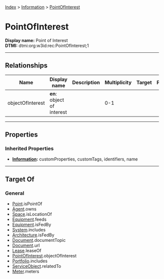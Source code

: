 [Index](../index.md) > [Information](Information.md) > [PointOfInterest](#)
# PointOfInterest

**Display name:** Point of Interest<br />
**DTMI:** dtmi:org:w3id:rec:PointOfInterest;1

---

## Relationships

|Name|Display name|Description|Multiplicity|Target|Properties|Writable|
|-|-|-|-|-|-|-|
|objectOfInterest|**en**: object of interest||0-1|||True|

---

## Properties

### Inherited Properties
* **[Information](Information.md):** customProperties, customTags, identifiers, name

---

## Target Of
### General
* [Point](../Point/Point.md).isPointOf
* [Agent](../Agent/Agent.md).owns
* [Space](../Space/Space.md).isLocationOf
* [Equipment](../Asset/Equipment/Equipment.md).feeds
* [Equipment](../Asset/Equipment/Equipment.md).isFedBy
* [System](../Collection/System/System.md).includes
* [Architecture](../Space/Architecture/Architecture.md).isFedBy
* [Document](Document/Document.md).documentTopic
* [Document](Document/Document.md).url
* [Lease](../Event/Lease.md).leaseOf
* [PointOfInterest](#).objectOfInterest
* [Portfolio](../Collection/Portfolio.md).includes
* [ServiceObject](ServiceObject/ServiceObject.md).relatedTo
* [Meter](../Asset/Equipment/Meter/Meter.md).meters
